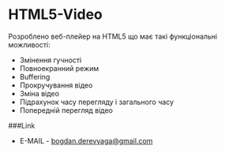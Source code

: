 # HTML5-Video

Розроблено веб-плейер на HTML5 що має такі функціональні можливості:

  - Змінення гучності
  - Повноекранний режим
  - Buffering
  - Прокручування відео
  - Зміна відео
  - Підрахунок часу перегляду і загального часу
  - Попередній перегляд відео

###Link
 - E-MAIL - bogdan.derevyaga@gmail.com

